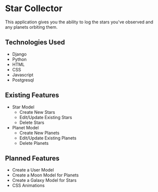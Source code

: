 <h1>Star Collector</h1>
This application gives you the ability to log the stars you've observed and any planets orbiting them.

<h2>Technologies Used</h2>

  - Django
  - Python
  - HTML
  - CSS
  - Javascript
  - Postgresql


<h2>Existing Features</h2>

- Star Model
  - Create New Stars
  - Edit/Update Existing Stars
  - Delete Stars
- Planet Model
  - Create New Planets
  - Edit/Update Existing Planets
  - Delete Planets

<h2>Planned Features</h2>

- Create a User Model
- Create a Moon Model for Planets
- Create a Galaxy Model for Stars
- CSS Animations
